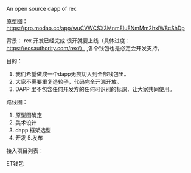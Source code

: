 An open source dapp of rex 

原型图：https://pro.modao.cc/app/wuCVWCSX3MnmEIuENmMm2hxIW8cShDp

背景：
  rex 开发已经完成 很开就要上线（具体进度：https://eosauthority.com/rex/） ,各个钱包也是必定会开发支持。
  
目的：
  1. 我们希望做成一个dapp无痕切入到全部钱包里。
  2. 大家不需要重复造轮子，代码完全开源开放。
  3. DAPP 里不包含任何开发方的任何可识别的标识，让大家共同使用。
  

路线图：
  1. 原型图确定
  2. 美术设计
  3. dapp 框架选型
  4. 开发
  5.发布


接入项目列表：

ET钱包

